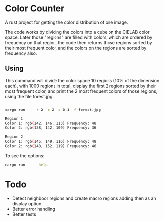 # Color Counter

A rust project for getting the color distribution of one image.

The code works by dividing the colors into a cube on the CIELAB color space. Later those "regions"
are filled with colors, which are ordered by frequency on that region, the code then returns those
regions sorted by their most frequent color, and the colors on the regions are sorted by frequency also.

## Using
This command will divide the color space 10 regions (10% of the dimension each), with 1000 regions in total, display the first 2 regions sorted by their most frequent color, and print the 2 most frequent colors of those regions, using the file forest.jpg.

```bash

cargo run -- -r 2 -c 2 -s 0.1 -f forest.jpg

Region 1
Color 1: rgb(142, 146, 113) Frequency: 48
Color 2: rgb(138, 142, 109) Frequency: 36

Region 2
Color 1: rgb(145, 149, 116) Frequency: 48
Color 2: rgb(148, 152, 119) Frequency: 46
```

To see the options:
```bash
cargo run -- --help
```

# Todo
- Detect neighboor regions and create macro regions adding then as an display option.
- Better error handling
- Better tests
